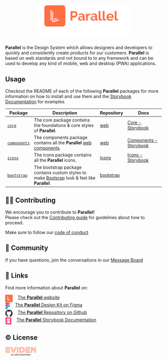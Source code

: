 <h1 align='center'>
<img alt="Parallel" src="profile/assets/parallel-logo.min.svg?raw=true" width="300px">
</h1>

**Parallel** is the Design System which allows designers and developers to quickly and consistently create products for our customers. **Parallel** is based on web standards and not bound to to any framework and can be used to develop any kind of mobile, web and desktop (PWA) applications.

## Usage

Checkout the README of each of the following **Parallel** packages for more information on how to install and use them and the [Storybook Documentation](https://parallel.eviden.com/docs) for examples.

| Package                                                                    | Description                                                                                                                             | Repository                                                | Docs                                                                                              |
| -------------------------------------------------------------------------- | --------------------------------------------------------------------------------------------------------------------------------------- | --------------------------------------------------------- | ------------------------------------------------------------------------------------------------- |
| [`core`](https://github.com/eviden-parallel/web/pkgs/npm/core)             | The core package contains the foundations & core styles of **Parallel**.                                                                | [web](https://github.com/eviden-parallel/web)             | [Core - Storybook](https://parallel.eviden.com/docs?path=/story/core-changelog--page)             |
| [`components`](https://github.com/eviden-parallel/web/pkgs/npm/components) | The components package contains all the **Parallel** [web components](https://developer.mozilla.org/en-US/docs/Web/API/Web_Components). | [web](https://github.com/eviden-parallel/web)             | [Components - Storybook](https://parallel.eviden.com/docs?path=/story/components-changelog--page) |
| [`icons`](https://github.com/eviden-parallel/icons/pkgs/npm/icons)         | The icons package contains all the **Parallel** icons.                                                                                  | [icons](https://github.com/eviden-parallel/icons)         | [Icons - Storybook](https://parallel.eviden.com/docs?path=/story/icons-changelog--page)           |
| [`bootstrap`](https://github.com/eviden-parallel/icons/pkgs/npm/bootstrap) | The bootstrap package contains custom styles to make [Bootsrap](https://getbootstrap.com/) look & feel like **Parallel**.               | [bootstrap](https://github.com/eviden-parallel/bootstrap) |                                                                                                   |

## 🧑‍💻 Contributing

We encourage you to contribute to **Parallel**!  
Please check out the [Contributing guide](https://github.com/eviden-parallel/.github/blob/main/CONTRIBUTING.md) for guidelines about how to proceed.

Make sure to follow our [code of conduct](https://github.com/eviden-parallel/.github/blob/main/CODE_OF_CONDUCT.md)

## 🤝 Community

If you have questions, join the conversations in our [Message Board](https://github.com/orgs/eviden-parallel/discussions)

## 🔗 Links

Find more information about **Parallel** on:

<a href="https://parallel.eviden.com" style="display: flex; gap: 16px;"><img alt="" src="profile/assets/parallel-icon.min.svg?raw=true" height="24px"><span>The **Parallel** website</span></a>
<a href="https://parallel.eviden.com/design" style="display: flex; gap: 16px;"><img alt="" src="profile/assets/figma.svg?raw=true" height="24px"><span>The **Parallel** Design Kit on Figma </span></a>
<a href="https://parallel.eviden.com/dev" style="display: flex; gap: 16px;"><img alt="" src="profile/assets/github.svg?raw=true" height="24px"><span>The **Parallel** Repository on Github</span></a>
<a href="https://parallel.eviden.com/docs" style="display: flex; gap: 16px;"><img alt="" src="profile/assets/storybook.svg?raw=true" height="24px"><span>The **Parallel** Storybook Documentation</span></a>

## ©️ License

<img alt="Parallel" src="profile/assets/eviden-logo.svg?raw=true" width="100px">
